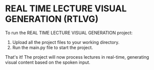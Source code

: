 # REAL TIME LECTURE VISUAL GENERATION (RTLVG)
To run the REAL TIME LECTURE VISUAL GENERATION project:

1. Upload all the project files to your working directory.
2. Run the main.py file to start the project.

That's it! The project will now process lectures in real-time, generating visual content based on the spoken input.
